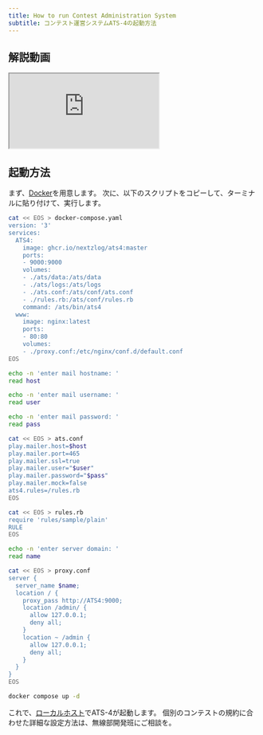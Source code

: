 ```yaml
---
title: How to run Contest Administration System
subtitle: コンテスト運営システムATS-4の起動方法
---
```


## 解説動画

<div class='ratio ratio-16x9'>
<iframe src='https://www.youtube.com/embed/Yb6QY7BI4kA?vq=hd1080' title='YouTube video player' allowfullscreen></iframe>
</div>

## 起動方法

まず、[Docker](https://docs.docker.jp/desktop/install.html)を用意します。
次に、以下のスクリプトをコピーして、ターミナルに貼り付けて、実行します。

```sh
cat << EOS > docker-compose.yaml
version: '3'
services:
  ATS4:
    image: ghcr.io/nextzlog/ats4:master
    ports:
    - 9000:9000
    volumes:
    - ./ats/data:/ats/data
    - ./ats/logs:/ats/logs
    - ./ats.conf:/ats/conf/ats.conf
    - ./rules.rb:/ats/conf/rules.rb
    command: /ats/bin/ats4
  www:
    image: nginx:latest
    ports:
    - 80:80
    volumes:
    - ./proxy.conf:/etc/nginx/conf.d/default.conf
EOS

echo -n 'enter mail hostname: '
read host

echo -n 'enter mail username: '
read user

echo -n 'enter mail password: '
read pass

cat << EOS > ats.conf
play.mailer.host=$host
play.mailer.port=465
play.mailer.ssl=true
play.mailer.user="$user"
play.mailer.password="$pass"
play.mailer.mock=false
ats4.rules=/rules.rb
EOS

cat << EOS > rules.rb
require 'rules/sample/plain'
RULE
EOS

echo -n 'enter server domain: '
read name

cat << EOS > proxy.conf
server {
  server_name $name;
  location / {
    proxy_pass http://ATS4:9000;
    location /admin/ {
      allow 127.0.0.1;
      deny all;
    }
    location ~ /admin {
      allow 127.0.0.1;
      deny all;
    }
  }
}
EOS

docker compose up -d
```

これで、[ローカルホスト](http://localhost)でATS-4が起動します。
個別のコンテストの規約に合わせた詳細な設定方法は、無線部開発班にご相談を。
